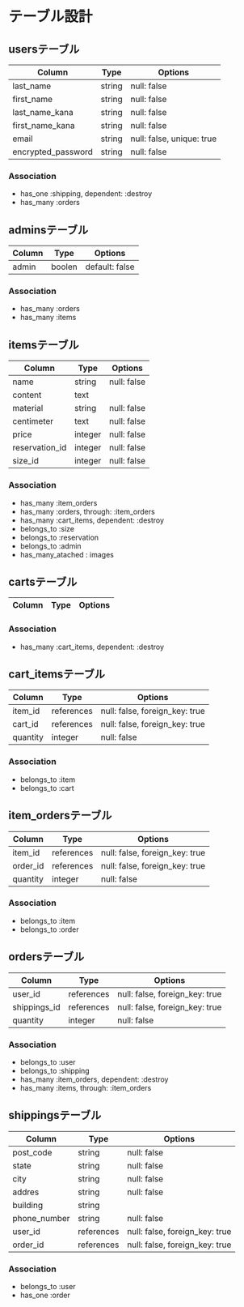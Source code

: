 # テーブル設計

## usersテーブル

| Column              | Type       | Options                        |
| ------------------- | ---------- | ------------------------------ |
| last_name           | string     | null: false                    |
| first_name          | string     | null: false                    |
| last_name_kana      | string     | null: false                    |
| first_name_kana     | string     | null: false                    |
| email               | string     | null: false, unique: true      |
| encrypted_password  | string     | null: false                    |

### Association
- has_one    :shipping, dependent: :destroy
- has_many   :orders

## adminsテーブル

| Column              | Type       | Options                        |
| ------------------- | ---------- | ------------------------------ |
| admin               | boolen     | default: false                 || 

### Association
- has_many   :orders
- has_many   :items

## itemsテーブル

| Column         | Type       | Options                         |
| -------------- | ---------- | ------------------------------- |
| name           | string     | null: false                     |
| content        | text       |                                 |
| material       | string     | null: false                     |
| centimeter     | text       | null: false                     |
| price          | integer    | null: false                     |
| reservation_id | integer    | null: false                     |
| size_id        | integer    | null: false                     |

### Association
- has_many   :item_orders
- has_many   :orders, through: :item_orders
- has_many   :cart_items, dependent: :destroy
- belongs_to :size
- belongs_to :reservation
- belongs_to :admin
- has_many_atached : images


## cartsテーブル

| Column  | Type       | Options                        |
| ------- | ---------- | ------------------------------ |

### Association
- has_many :cart_items, dependent: :destroy

## cart_itemsテーブル

| Column     | Type       | Options                        |
| ---------- | ---------- | ------------------------------ |
| item_id    | references | null: false, foreign_key: true |
| cart_id    | references | null: false, foreign_key: true |
| quantity   | integer    | null: false                     |

### Association
- belongs_to :item
- belongs_to :cart

## item_ordersテーブル

| Column   | Type       | Options                        |
| -------- | ---------- | ------------------------------ |
| item_id  | references | null: false, foreign_key: true |
| order_id | references | null: false, foreign_key: true |
| quantity | integer    | null: false                    |

### Association
- belongs_to :item
- belongs_to :order


## ordersテーブル

| Column       | Type       | Options                        |
| ------------ | ---------- | ------------------------------ |
| user_id      | references | null: false, foreign_key: true |
| shippings_id | references | null: false, foreign_key: true |
| quantity     | integer    | null: false                    |

### Association
- belongs_to :user
- belongs_to :shipping
- has_many   :item_orders, dependent: :destroy
- has_many   :items, through: :item_orders

## shippingsテーブル

| Column          | Type       | Options                        |
| --------------- | ---------- | ------------------------------ |
| post_code       | string     | null: false                    |
| state           | string     | null: false                    |
| city            | string     | null: false                    |
| addres          | string     | null: false                    |
| building        | string     |                                |
| phone_number    | string     | null: false                    |
| user_id         | references | null: false, foreign_key: true |
| order_id        | references | null: false, foreign_key: true |

### Association
- belongs_to :user
- has_one :order
